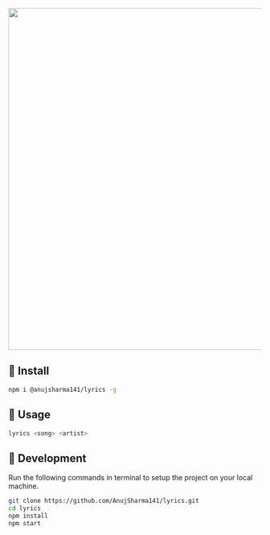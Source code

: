 
<p align="center">
    <img width="680" src="https://i.ibb.co/0VSsDzN/image.png" />
</p>

## :rocket: Install

```bash
npm i @anujsharma141/lyrics -g
```


## :pushpin: Usage

```bash
lyrics <song> <artist>
```

## :wrench: Development
Run the following commands in terminal to setup the project on your local machine.

```bash 
git clone https://github.com/AnujSharma141/lyrics.git
cd lyrics
npm install
npm start
```

